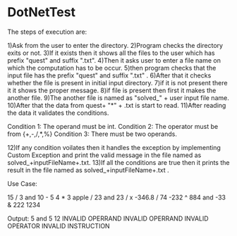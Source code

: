 # DotNetTest

The steps of execution are:

1)Ask from the user to enter the directory.
2)Program checks the directory exits or not.
3)If it exists then it shows all the files to the user which has prefix "quest" and suffix ".txt".
4)Then it asks user to enter a file name on which the computation has to be occur.
5)then program checks that the input file has the prefix "quest" and suffix ".txt" .
6)After that it checks whether the file is present in initial input directory.
7)if it is not present there it it shows the proper message.
8)if file is present then first it makes the another file.
9)The another file is named as "solved_" + user input file name.
10)After that the data from quest+ "*" + .txt is start to read.
11)After reading the data it validates the conditions.

Condition 1: The operand must be int.
Condition 2: The operator must be from {+,-,/,*,%}
Condition 3: There must be two operands.

12)If any condition voilates then it handles the exception by implementing Custom Exception and print the valid message in the file named as solved_+inputFileName+.txt.
13)If all the conditions are true then it prints the result in the file named as solved_+inputFileName+.txt .

Use Case: 

15 / 3 and 10 - 5
4 * 3
apple / 23 and 23 / x
-346.8 / 74
-232 ^ 884 and -33 & 222
1234

Output:
5 and 5
12
INVALID OPERRAND
INVALID OPERRAND
INVALID OPERATOR
INVALID INSTRUCTION



